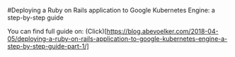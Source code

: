 #Deploying a Ruby on Rails application to Google Kubernetes Engine: a step-by-step guide 

You can find full guide on: (Click)[https://blog.abevoelker.com/2018-04-05/deploying-a-ruby-on-rails-application-to-google-kubernetes-engine-a-step-by-step-guide-part-1/]
